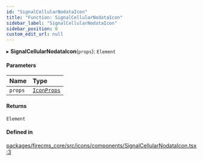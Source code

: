 ```yaml
---
id: "SignalCellularNodataIcon"
title: "Function: SignalCellularNodataIcon"
sidebar_label: "SignalCellularNodataIcon"
sidebar_position: 0
custom_edit_url: null
---
```


▸ **SignalCellularNodataIcon**(`props`): `Element`

#### Parameters

| Name | Type |
| :------ | :------ |
| `props` | [`IconProps`](../types/IconProps.md) |

#### Returns

`Element`

#### Defined in

[packages/firecms_core/src/icons/components/SignalCellularNodataIcon.tsx:3](https://github.com/FireCMSco/firecms/blob/d45f3739/packages/firecms_core/src/icons/components/SignalCellularNodataIcon.tsx#L3)
